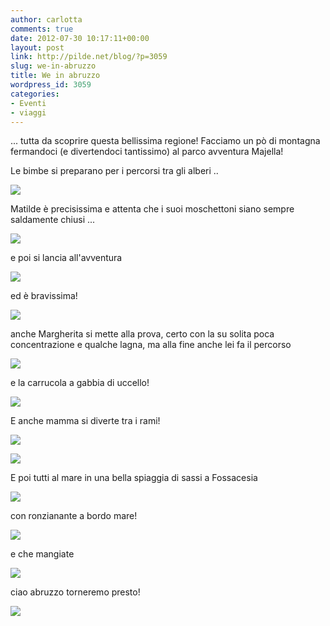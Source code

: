 ```yaml
---
author: carlotta
comments: true
date: 2012-07-30 10:17:11+00:00
layout: post
link: http://pilde.net/blog/?p=3059
slug: we-in-abruzzo
title: We in abruzzo
wordpress_id: 3059
categories:
- Eventi
- viaggi
---
```


... tutta da scoprire questa bellissima regione! Facciamo un pò di montagna fermandoci (e divertendoci tantissimo) al parco avventura Majella!

Le bimbe si preparano per i percorsi tra gli alberi ..

![](http://pilde.net/blog/wp-content/uploads/2012/07/imbracatura.jpg)

Matilde è precisissima e attenta che i suoi moschettoni siano sempre saldamente chiusi ...

![](http://pilde.net/blog/wp-content/uploads/2012/07/moschettoni.jpg)

e poi si lancia all'avventura

![](http://pilde.net/blog/wp-content/uploads/2012/07/mati_avv1.jpg)

ed è bravissima!

![](http://pilde.net/blog/wp-content/uploads/2012/07/mati_avv2.jpg)

anche Margherita si mette alla prova, certo con la su solita poca concentrazione e qualche lagna, ma alla fine anche lei fa il percorso

![](http://pilde.net/blog/wp-content/uploads/2012/07/marghe_avv1.jpg)

e la carrucola a gabbia di uccello!

![](http://pilde.net/blog/wp-content/uploads/2012/07/marghe_avv2.jpg)

E anche mamma si diverte tra i rami!

![](http://pilde.net/blog/wp-content/uploads/2012/07/mamish_avv1.jpg)

![](http://pilde.net/blog/wp-content/uploads/2012/07/mamish_avv2.jpg)

E poi tutti al mare in una bella spiaggia di sassi a Fossacesia

![](http://pilde.net/blog/wp-content/uploads/2012/07/mare_fossacesia.jpg)

con ronzianante a bordo mare!

![](http://pilde.net/blog/wp-content/uploads/2012/07/ronzi.jpg)

e che mangiate

![](http://pilde.net/blog/wp-content/uploads/2012/07/pastasciuttara.jpg)

ciao abruzzo torneremo presto!

![](http://pilde.net/blog/wp-content/uploads/2012/07/mare_fossacesia2.jpg)

